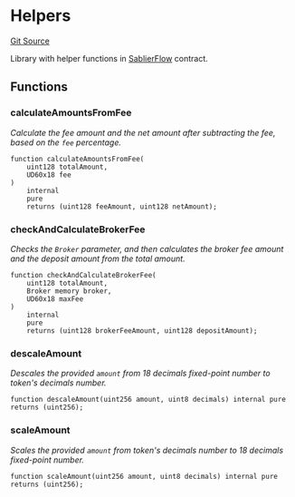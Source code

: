 # Helpers

[Git Source](https://github.com/sablier-labs/flow/blob/a0fa33d2843af0817e34970cdc05822ead31daaa/src/libraries/Helpers.sol)

Library with helper functions in [SablierFlow](/docs/reference/flow/contracts/contract.SablierFlow.md) contract.

## Functions

### calculateAmountsFromFee

_Calculate the fee amount and the net amount after subtracting the fee, based on the `fee` percentage._

```solidity
function calculateAmountsFromFee(
    uint128 totalAmount,
    UD60x18 fee
)
    internal
    pure
    returns (uint128 feeAmount, uint128 netAmount);
```

### checkAndCalculateBrokerFee

_Checks the `Broker` parameter, and then calculates the broker fee amount and the deposit amount from the total amount._

```solidity
function checkAndCalculateBrokerFee(
    uint128 totalAmount,
    Broker memory broker,
    UD60x18 maxFee
)
    internal
    pure
    returns (uint128 brokerFeeAmount, uint128 depositAmount);
```

### descaleAmount

_Descales the provided `amount` from 18 decimals fixed-point number to token's decimals number._

```solidity
function descaleAmount(uint256 amount, uint8 decimals) internal pure returns (uint256);
```

### scaleAmount

_Scales the provided `amount` from token's decimals number to 18 decimals fixed-point number._

```solidity
function scaleAmount(uint256 amount, uint8 decimals) internal pure returns (uint256);
```
